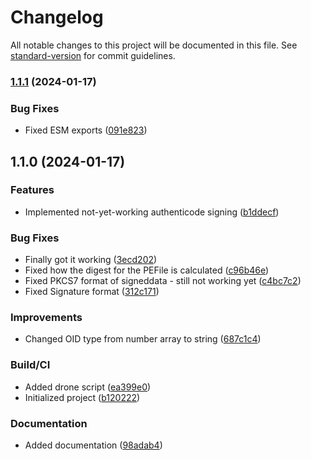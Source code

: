 # Changelog

All notable changes to this project will be documented in this file. See [standard-version](https://github.com/conventional-changelog/standard-version) for commit guidelines.

### [1.1.1](https://github.com/gergof/authenticode-sign/compare/v1.1.0...v1.1.1) (2024-01-17)


### Bug Fixes

* Fixed ESM exports ([091e823](https://github.com/gergof/authenticode-sign/commit/091e8231dd409156a8bcf13be334382548cc5fb7))

## 1.1.0 (2024-01-17)


### Features

* Implemented not-yet-working authenticode signing ([b1ddecf](https://github.com/gergof/authenticode-sign/commit/b1ddecf50ed42bdd23ad479d9c2519d67a49571b))


### Bug Fixes

* Finally got it working ([3ecd202](https://github.com/gergof/authenticode-sign/commit/3ecd2021b8d8c02f3574fb09844aa65663c3c5dd))
* Fixed how the digest for the PEFile is calculated ([c96b46e](https://github.com/gergof/authenticode-sign/commit/c96b46e68faa3f63ae0ae99d56d68f7ebc3e084d))
* Fixed PKCS7 format of signeddata - still not working yet ([c4bc7c2](https://github.com/gergof/authenticode-sign/commit/c4bc7c23f669f173ff330d3aca10359f00fed6f9))
* Fixed Signature format ([312c171](https://github.com/gergof/authenticode-sign/commit/312c171f3696ea541b612199926be71efa78ca1c))


### Improvements

* Changed OID type from number array to string ([687c1c4](https://github.com/gergof/authenticode-sign/commit/687c1c48295a1e85ffd2823892af96595c46cef6))


### Build/CI

* Added drone script ([ea399e0](https://github.com/gergof/authenticode-sign/commit/ea399e0ad4bbce8650a1cbc071a7d7ddd16ffbed))
* Initialized project ([b120222](https://github.com/gergof/authenticode-sign/commit/b1202228c03966c2d500c3bbe368388e8988daaa))


### Documentation

* Added documentation ([98adab4](https://github.com/gergof/authenticode-sign/commit/98adab4b100ff7cffdf00dadace22319d946cbcf))
